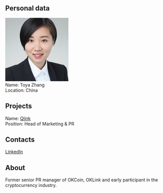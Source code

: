 ## Personal data
![toya zhang photo](photo/toya_zhang.jpg)  
Name:   Toya Zhang   
Location: China  
## Projects 
Name: [Qlink](../projects/qlink.md)  
Position: Head of Marketing & PR    
## Contacts
[LinkedIn](https://www.linkedin.com/in/xiaoduo-zhang-68981099/)    
## About
Former senior PR manager of OKCoin, OKLink and early participant in the cryptocurrency industry.
